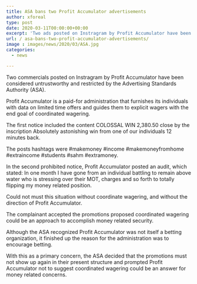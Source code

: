 ```yaml
---
title: ASA bans two Profit Accumulator advertisements
author: xforeal 
type: post
date: 2020-03-11T00:00:00+00:00
excerpt: 'Two ads posted on Instragram by Profit Accumulator have been esteemed untrustworthy and prohibited by the Advertising Standards Authority (ASA) '
url: / asa-bans-two-profit-accumulator-advertisements/
image : images/news/2020/03/ASA.jpg
categories:
  - news

---
```

Two commercials posted on Instragram by Profit Accumulator have been considered untrustworthy and restricted by the Advertising Standards Authority (ASA). 

Profit Accumulator is a paid-for administration that furnishes its individuals with data on limited time offers and guides them to explicit wagers with the end goal of coordinated wagering. 

The first notice included the content COLOSSAL WIN 2,380.50 close by the inscription Absolutely astonishing win from one of our individuals 12 minutes back. 

The posts hashtags were #makemoney #income #makemoneyfromhome #extraincome #students #sahm #extramoney. 

In the second prohibited notice, Profit Accumulator posted an audit, which stated: In one month I have gone from an individual battling to remain above water who is stressing over their MOT, charges and so forth to totally flipping my money related position. 

Could not must this situation without coordinate wagering, and without the direction of Profit Accumulator. 

The complainant accepted the promotions proposed coordinated wagering could be an approach to accomplish money related security. 

Although the ASA recognized Profit Accumulator was not itself a betting organization, it finished up the reason for the administration was to encourage betting. 

With this as a primary concern, the ASA decided that the promotions must not show up again in their present structure and prompted Profit Accumulator not to suggest coordinated wagering could be an answer for money related concerns.